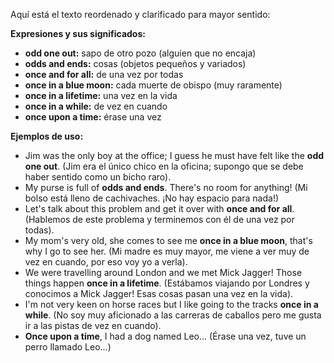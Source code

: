Aquí está el texto reordenado y clarificado para mayor sentido:

**Expresiones y sus significados:**

*   **odd one out:** sapo de otro pozo (alguien que no encaja)
*   **odds and ends:** cosas (objetos pequeños y variados)
*   **once and for all:** de una vez por todas
*   **once in a blue moon:** cada muerte de obispo (muy raramente)
*   **once in a lifetime:** una vez en la vida
*   **once in a while:** de vez en cuando
*   **once upon a time:** érase una vez

**Ejemplos de uso:**

*   Jim was the only boy at the office; I guess he must have felt like the **odd one out**. (Jim era el único chico en la oficina; supongo que se debe haber sentido como un bicho raro).
*   My purse is full of **odds and ends**. There's no room for anything! (Mi bolso está lleno de cachivaches. ¡No hay espacio para nada!)
*   Let's talk about this problem and get it over with **once and for all**. (Hablemos de este problema y terminemos con él de una vez por todas).
*   My mom's very old, she comes to see me **once in a blue moon**, that's why I go to see her. (Mi madre es muy mayor, me viene a ver muy de vez en cuando, por eso voy yo a verla).
*   We were travelling around London and we met Mick Jagger! Those things happen **once in a lifetime**. (Estábamos viajando por Londres y conocimos a Mick Jagger! Esas cosas pasan una vez en la vida).
*   I'm not very keen on horse races but I like going to the tracks **once in a while**. (No soy muy aficionado a las carreras de caballos pero me gusta ir a las pistas de vez en cuando).
*   **Once upon a time**, I had a dog named Leo... (Érase una vez, tuve un perro llamado Leo...)

